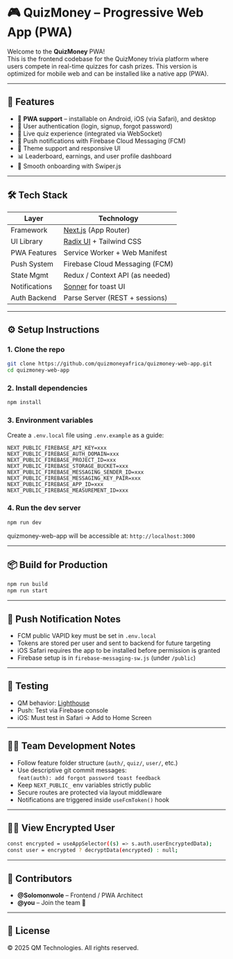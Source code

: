 # 🎮 QuizMoney – Progressive Web App (PWA)

Welcome to the **QuizMoney** PWA!  
This is the frontend codebase for the QuizMoney trivia platform where users compete in real-time quizzes for cash prizes. This version is optimized for mobile web and can be installed like a native app (PWA).

---

## 🚀 Features

- 📱 **PWA support** – installable on Android, iOS (via Safari), and desktop
- 🔐 User authentication (login, signup, forgot password)
- 🧠 Live quiz experience (integrated via WebSocket)
- 🔔 Push notifications with Firebase Cloud Messaging (FCM)
- 🌙 Theme support and responsive UI
- 📊 Leaderboard, earnings, and user profile dashboard
- 🎯 Smooth onboarding with Swiper.js

---

## 🛠️ Tech Stack

| Layer         | Technology                     |
|--------------|---------------------------------|
| Framework     | [Next.js](https://nextjs.org/) (App Router) |
| UI Library    | [Radix UI](https://www.radix-ui.com/) + Tailwind CSS |
| PWA Features  | Service Worker + Web Manifest |
| Push System   | Firebase Cloud Messaging (FCM) |
| State Mgmt    | Redux / Context API (as needed) |
| Notifications | [Sonner](https://sonner.emilkowal.ski/) for toast UI |
| Auth Backend  | Parse Server (REST + sessions) |

---

## ⚙️ Setup Instructions

### 1. Clone the repo
```bash
git clone https://github.com/quizmoneyafrica/quizmoney-web-app.git
cd quizmoney-web-app
```

### 2. Install dependencies
```bash
npm install
```

### 3. Environment variables

Create a `.env.local` file using `.env.example` as a guide:

```env
NEXT_PUBLIC_FIREBASE_API_KEY=xxx
NEXT_PUBLIC_FIREBASE_AUTH_DOMAIN=xxx
NEXT_PUBLIC_FIREBASE_PROJECT_ID=xxx
NEXT_PUBLIC_FIREBASE_STORAGE_BUCKET=xxx
NEXT_PUBLIC_FIREBASE_MESSAGING_SENDER_ID=xxx
NEXT_PUBLIC_FIREBASE_MESSAGING_KEY_PAIR=xxx
NEXT_PUBLIC_FIREBASE_APP_ID=xxx
NEXT_PUBLIC_FIREBASE_MEASUREMENT_ID=xxx
```

### 4. Run the dev server
```bash
npm run dev
```

quizmoney-web-app will be accessible at: `http://localhost:3000`

---

## 📦 Build for Production

```bash
npm run build
npm run start
```

---

## 📲 Push Notification Notes

- FCM public VAPID key must be set in `.env.local`
- Tokens are stored per user and sent to backend for future targeting
- iOS Safari requires the app to be installed before permission is granted
- Firebase setup is in `firebase-messaging-sw.js` (under `/public`)

---

## 🧪 Testing

- QM behavior: [Lighthouse](https://developers.google.com/web/tools/lighthouse)
- Push: Test via Firebase console
- iOS: Must test in Safari → Add to Home Screen

---

## 🧑‍💻 Team Development Notes

- Follow feature folder structure (`auth/`, `quiz/`, `user/`, etc.)
- Use descriptive git commit messages:  
  `feat(auth): add forgot password toast feedback`
- Keep `NEXT_PUBLIC_` env variables strictly public
- Secure routes are protected via layout middleware
- Notifications are triggered inside `useFcmToken()` hook

---

## 🧑‍💻 View Encrypted User
```bash
const encrypted = useAppSelector((s) => s.auth.userEncryptedData);
const user = encrypted ? decryptData(encrypted) : null;
```
---

## 👥 Contributors

- **@Solomonwole** – Frontend / PWA Architect
- **@you** – Join the team 🎉

---

## 📄 License

© 2025 QM Technologies. All rights reserved.